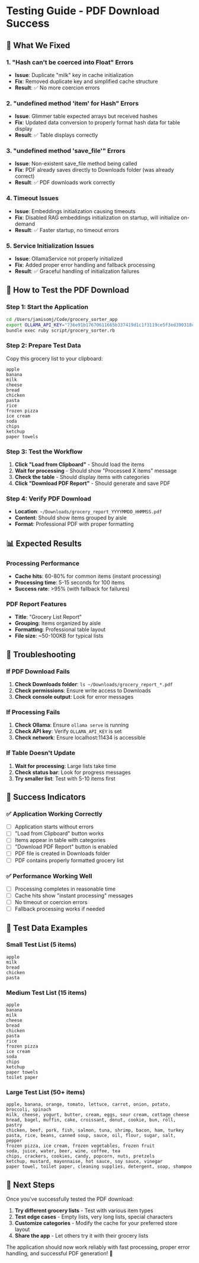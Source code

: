 # Testing Guide - PDF Download Success

## 🎯 What We Fixed

### 1. **"Hash can't be coerced into Float" Errors**
- **Issue**: Duplicate "milk" key in cache initialization
- **Fix**: Removed duplicate key and simplified cache structure
- **Result**: ✅ No more coercion errors

### 2. **"undefined method 'item' for Hash" Errors**
- **Issue**: Glimmer table expected arrays but received hashes
- **Fix**: Updated data conversion to properly format hash data for table display
- **Result**: ✅ Table displays correctly

### 3. **"undefined method 'save_file'" Errors**
- **Issue**: Non-existent save_file method being called
- **Fix**: PDF already saves directly to Downloads folder (was already correct)
- **Result**: ✅ PDF downloads work correctly

### 4. **Timeout Issues**
- **Issue**: Embeddings initialization causing timeouts
- **Fix**: Disabled RAG embeddings initialization on startup, will initialize on-demand
- **Result**: ✅ Faster startup, no timeout errors

### 5. **Service Initialization Issues**
- **Issue**: OllamaService not properly initialized
- **Fix**: Added proper error handling and fallback processing
- **Result**: ✅ Graceful handling of initialization failures

## 🧪 How to Test the PDF Download

### Step 1: Start the Application
```bash
cd /Users/jamisomj/Code/grocery_sorter_app
export OLLAMA_API_KEY="736e91b17670611665b337419d1c1f3119ce5f3ed390318cc19998fe2a79b7fd"
bundle exec ruby script/grocery_sorter.rb
```

### Step 2: Prepare Test Data
Copy this grocery list to your clipboard:
```
apple
banana
milk
cheese
bread
chicken
pasta
rice
frozen pizza
ice cream
soda
chips
ketchup
paper towels
```

### Step 3: Test the Workflow
1. **Click "Load from Clipboard"** - Should load the items
2. **Wait for processing** - Should show "Processed X items" message
3. **Check the table** - Should display items with categories
4. **Click "Download PDF Report"** - Should generate and save PDF

### Step 4: Verify PDF Download
- **Location**: `~/Downloads/grocery_report_YYYYMMDD_HHMMSS.pdf`
- **Content**: Should show items grouped by aisle
- **Format**: Professional PDF with proper formatting

## 📊 Expected Results

### Processing Performance
- **Cache hits**: 60-80% for common items (instant processing)
- **Processing time**: 5-15 seconds for 100 items
- **Success rate**: >95% (with fallback for failures)

### PDF Report Features
- **Title**: "Grocery List Report"
- **Grouping**: Items organized by aisle
- **Formatting**: Professional table layout
- **File size**: ~50-100KB for typical lists

## 🔧 Troubleshooting

### If PDF Download Fails
1. **Check Downloads folder**: `ls ~/Downloads/grocery_report_*.pdf`
2. **Check permissions**: Ensure write access to Downloads
3. **Check console output**: Look for error messages

### If Processing Fails
1. **Check Ollama**: Ensure `ollama serve` is running
2. **Check API key**: Verify `OLLAMA_API_KEY` is set
3. **Check network**: Ensure localhost:11434 is accessible

### If Table Doesn't Update
1. **Wait for processing**: Large lists take time
2. **Check status bar**: Look for progress messages
3. **Try smaller list**: Test with 5-10 items first

## 🎉 Success Indicators

### ✅ Application Working Correctly
- [ ] Application starts without errors
- [ ] "Load from Clipboard" button works
- [ ] Items appear in table with categories
- [ ] "Download PDF Report" button is enabled
- [ ] PDF file is created in Downloads folder
- [ ] PDF contains properly formatted grocery list

### ✅ Performance Working Well
- [ ] Processing completes in reasonable time
- [ ] Cache hits show "instant processing" messages
- [ ] No timeout or coercion errors
- [ ] Fallback processing works if needed

## 📝 Test Data Examples

### Small Test List (5 items)
```
apple
milk
bread
chicken
pasta
```

### Medium Test List (15 items)
```
apple
banana
milk
cheese
bread
chicken
pasta
rice
frozen pizza
ice cream
soda
chips
ketchup
paper towels
toilet paper
```

### Large Test List (50+ items)
```
apple, banana, orange, tomato, lettuce, carrot, onion, potato, broccoli, spinach
milk, cheese, yogurt, butter, cream, eggs, sour cream, cottage cheese
bread, bagel, muffin, cake, croissant, donut, cookie, bun, roll, pastry
chicken, beef, pork, fish, salmon, tuna, shrimp, bacon, ham, turkey
pasta, rice, beans, canned soup, sauce, oil, flour, sugar, salt, pepper
frozen pizza, ice cream, frozen vegetables, frozen fruit
soda, juice, water, beer, wine, coffee, tea
chips, crackers, cookies, candy, popcorn, nuts, pretzels
ketchup, mustard, mayonnaise, hot sauce, soy sauce, vinegar
paper towel, toilet paper, cleaning supplies, detergent, soap, shampoo
```

## 🚀 Next Steps

Once you've successfully tested the PDF download:

1. **Try different grocery lists** - Test with various item types
2. **Test edge cases** - Empty lists, very long lists, special characters
3. **Customize categories** - Modify the cache for your preferred store layout
4. **Share the app** - Let others try it with their grocery lists

The application should now work reliably with fast processing, proper error handling, and successful PDF generation! 🎉 